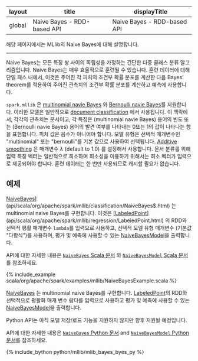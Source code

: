|layout|title|displayTitle|
|--|--|--|
| global | Naive Bayes - RDD-based API|Naive Bayes - RDD-based API

해당 페이지에서는 MLlib의 Naive Bayes에 대해 설명합니다. 

---
Naive Bayes는 모든 특징 쌍 사이의 독립성을 가정하는 간단한 다중 클래스 분류 알고리즘입니다. Naive Bayes는 매우 효율적으로 훈련될 수 있습니다. 훈련 데이터에 대해 단일 패스 내에서, 이것은 주어진 각 피처의 조건부 확률 분포를 계산한 다음 Bayes' theorem를 적용하여 주어진 관측치의 조건부 확률 분포를 계산하고 예측에 사용합니다. 

`spark.mllib` 은  [multinomial navie Bayes](http://en.wikipedia.org/wiki/Naive_Bayes_classifier#Multinomial_naive_Bayes) 와 [Bernoulli navie Bayes](http://nlp.stanford.edu/IR-book/html/htmledition/the-bernoulli-model-1.html)를 지원합니다. 이러한 모델은 일반적으로 [document classification](http://nlp.stanford.edu/IR-book/html/htmledition/naive-bayes-text-classification-1.html) 에서 사용됩니다. 이 맥락에서, 각각의 관측치는 문서이고, 각 특징은 (multinomial navie Bayes) 용어의 빈도 또는 (Bernoulli navie Bayes) 용어의 발견 여부를 나타내는 0또는 1의 값이 나타나는 항을 표현합니다. 피처 값은 음수가 아니어야 합니다. 모델 유형은 선택적 매개변수인 "multinomial" 또는 "bernoulli"를 기본 값으로 사용하여 선택됩니다. [Additive smoothing](http://en.wikipedia.org/wiki/Lidstone_smoothing) 은 매개변수 
$\lambda$ (default to $1.0$) 를 설정해서 사용합니다. 문서 분류를 위해 입력 특징 벡터는 일반적으로 희소하며 희소성을 이용하기 위해서는 희소 벡터가 입력으로 제공되어야 합니다. 훈련 데이터는 한 번만 사용되므로 캐시할 필요가 없습니다. 

## 예제
<div class="codetabs">
<div data-lang="scala" markdown="1">

[NaiveBayes](https://github.com/apache/spark/blob/master/docs/api/scala/org/apache/spark/mllib/classification/NaiveBayes$.html)](api/scala/org/apache/spark/mllib/classification/NaiveBayes$.html) 는 multinomial naive Bayes를 구현합니다. 이것은 
[[LabeledPoint](https://github.com/apache/spark/blob/master/docs/api/scala/org/apache/spark/mllib/regression/LabeledPoint.html)](api/scala/org/apache/spark/mllib/regression/LabeledPoint.html) 의 RDD와 선택적 평활 매개변수 `lambda`를 입력으로 사용하고, 선택적 모델 유형 매개변수 (기본값 "다항식")를 사용하며, 평가 및 예측에 사용할 수 있는 [NaiveBayesModel](https://github.com/apache/spark/blob/master/docs/api/scala/org/apache/spark/mllib/classification/NaiveBayesModel.html)을 출력합니다.

API에 대한 자세한 내용은 [`NaiveBayes`  Scala 문서](https://github.com/apache/spark/blob/master/docs/api/scala/org/apache/spark/mllib/classification/NaiveBayes$.html) 와 [`NaiveBayesModel`  Scala 문서](https://github.com/apache/spark/blob/master/docs/api/scala/org/apache/spark/mllib/classification/NaiveBayesModel.html)를 참조하세요.

{% include_example scala/org/apache/spark/examples/mllib/NaiveBayesExample.scala %}

[NaiveBayes](https://github.com/apache/spark/blob/master/docs/api/java/org/apache/spark/mllib/classification/NaiveBayes.html) 는 
multinomial naive Bayes를 구현합니다. [LabeledPoint](https://github.com/apache/spark/blob/master/docs/api/java/org/apache/spark/mllib/regression/LabeledPoint.html)의 RDD와 선택적으로 평활화 매개 변수 람다를 입력으로 사용하고 평가 및 예측에 사용할 수 있는 [NaiveBayesModel](https://github.com/apache/spark/blob/master/docs/api/java/org/apache/spark/mllib/classification/NaiveBayesModel.html)을 출력합니다. 

Python API는 아직 모델 저장/로드 기능을 지원하지 않지만 향후 지원될 예정입니다. 

API에 대한 자세한 내용은 [`NaiveBayes`  Python 문서](https://github.com/apache/spark/blob/master/docs/api/python/reference/api/pyspark.mllib.classification.NaiveBayes.html) and [`NaiveBayesModel`  Python 문서](https://github.com/apache/spark/blob/master/docs/api/python/reference/api/pyspark.mllib.classification.NaiveBayesModel.html)를 참조하세요. 

{% include_bython python/mllib/mlib_bayes_byes_py %}
